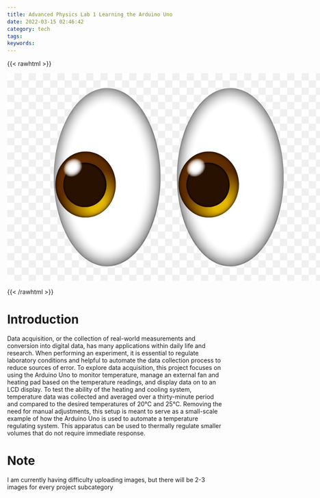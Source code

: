 ```yaml
---
title: Advanced Physics Lab 1 Learning the Arduino Uno
date: 2022-03-15 02:46:42
category: tech
tags:
keywords:
---
```


{{< rawhtml >}} 

<img src="eye.jpg" 
     style="max-width: 150%;" />

{{< /rawhtml >}}

# Introduction




Data acquisition, or the collection of real-world measurements and conversion into digital data, has many applications within daily life and research. When performing an experiment, it is essential to regulate laboratory conditions and helpful to automate the data collection process to reduce sources of error. To explore data acquisition, this project focuses on using the Arduino Uno to monitor temperature, manage an external fan and heating pad based on the temperature readings, and display data on to an LCD display. To test the ability of the heating and cooling system, temperature data was collected and averaged over a thirty-minute period and compared to the desired temperatures of 20°C and 25°C. Removing the need for manual adjustments, this setup is meant to serve as a small-scale example of how the Arduino Uno is used to automate a temperature regulating system. This apparatus can be used to thermally regulate smaller volumes that do not require immediate response.

# Note
I am currently having difficulty uploading images, but there will be 2-3 images for every
project subcategory
